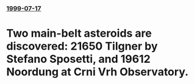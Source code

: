 ### [1999-07-17](/news/1999/07/17/index.md)

#  Two main-belt asteroids are discovered: 21650 Tilgner by Stefano Sposetti, and 19612 Noordung at Crni Vrh Observatory.



